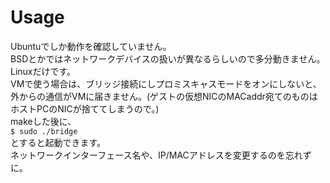 #

# Usage
Ubuntuでしか動作を確認していません。  
BSDとかではネットワークデバイスの扱いが異なるらしいので多分動きません。Linuxだけです。  
VMで使う場合は、ブリッジ接続にしプロミスキャスモードをオンにしないと、外からの通信がVMに届きません。(ゲストの仮想NICのMACaddr宛てのものはホストPCのNICが捨ててしまうので。)  
makeした後に、  
`$ sudo ./bridge`  
とすると起動できます。  
ネットワークインターフェース名や、IP/MACアドレスを変更するのを忘れずに。  

# 
